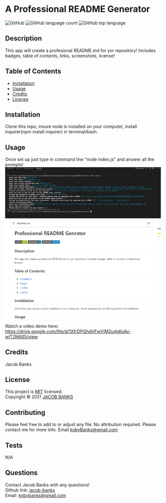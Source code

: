 
  # A Professional README Generator
  ![GitHub](https://img.shields.io/github/license/jacob-banks/README-Genrator)
  ![GitHub language count](https://img.shields.io/github/languages/count/jacob-banks/README-Genrator)
  ![GitHub top language](https://img.shields.io/github/languages/top/jacob-banks/README-Genrator)

  
  ## Description
  This app will create a profesional README.md for yor repository! Includes badges, table of contents, links, screenshots, license!
  
  ## Table of Contents

  * [Installation](#installation)
  * [Usage](#usage)
  * [Credits](#credits)
  * [License](#license)


  ## Installation
  Clone this repo, insure node is installed on your computer, install inquirer(npm install inquirer) in terminal/bash.
  
  ## Usage 
  Once set up just type in command line "node index.js" and answer all the prompts!
  ![screenshot1](./img/terminal.png)![screenshot2](./img/readme.png)
  Watch a video demo here: https://drive.google.com/file/d/1XfrDPQhdVFwVjM2udgKoAv-wlT2N6tDi/view

  ## Credits
  Jacob Banks

  ## License

  This project is [MIT](https://choosealicense.com/licenses/mit/) licensed.<br />
  Copyright © 2021 [JACOB BANKS](https://github.com/jacob-banks)

  

  ## Contributing
  Please feel free to add to or adjust any file. No attribution required. Please contact me for more info. Email kobyBanks@gmail.com

  ## Tests
  N/A

  ## Questions
  Contact Jacob Banks with any questions!<br>
  Github link: [jacob-banks](https://github.com/jacob-banks)<br>
  Email: kobybanks@gmail.com
